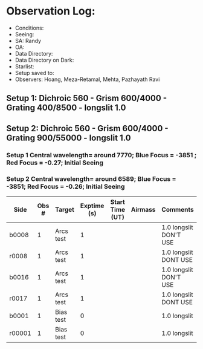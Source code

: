 # Observation Log:

* Conditions: 
* Seeing: 
* SA: Randy
* OA: 
* Data Directory: 
* Data Directory on Dark: 
* Starlist: 
* Setup saved to: 
* Observers: Hoang, Meza-Retamal, Mehta, Pazhayath Ravi

## Setup 1: Dichroic 560 - Grism 600/4000 - Grating 400/8500 - longslit 1.0 
## Setup 2: Dichroic 560 - Grism 600/4000 - Grating 900/55000 - longslit 1.0
### Setup 1 Central wavelength= around 7770; Blue Focus = -3851 ; Red Focus = -0.27; Initial Seeing 
### Setup 2 Central wavelength= around 6589; Blue Focus =  -3851; Red Focus = -0.26; Initial Seeing 
| Side | Obs #     | Target    | Exptime (s) | Start Time (UT) | Airmass | Comments                                                   |
|------|-----------|-----------|-------------|-----------------|---------|------------------------------------------------------------|
|b0008|1|Arcs test        |1| ||1.0 longslit DON'T USE| 
|r0008|1|Arcs test        |1| ||1.0 longslit DONT USE|
|b0016|1|Arcs test        |1| ||1.0 longslit DON'T USE| 
|r0017|1|Arcs test        |1| ||1.0 longslit DONT USE|
|b0001|1|Bias test        |0| ||1.0 longslit|
|r00001|1|Bias test        |0| ||1.0 longslit|


